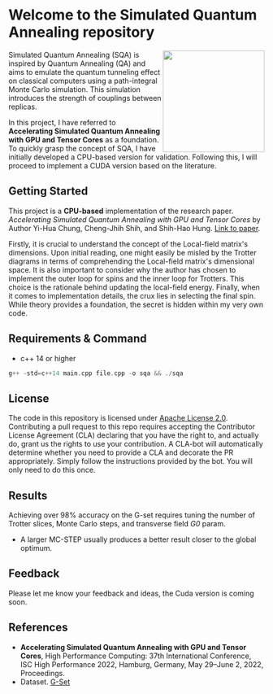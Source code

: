 # Welcome to the Simulated Quantum Annealing repository
<img align="right" width="200"
src="https://github.com/KueipoH/Accelerating-Simulated-Quantum-Annealing/blob/main/DALL%C2%B7E%202023-05-03%2010.05.41%20-%20Accelerating%20Simulated%20Quantum%20Annealing%20.png"
/>
Simulated Quantum Annealing (SQA) is inspired by Quantum Annealing (QA) and aims to emulate the quantum tunneling effect on classical computers using a path-integral Monte Carlo simulation. This simulation introduces the strength of couplings between replicas.

In this project, I have referred to __Accelerating Simulated Quantum Annealing with GPU and Tensor Cores__ as a foundation. To quickly grasp the concept of SQA, I have initially developed a CPU-based version for validation. Following this, I will proceed to implement a CUDA version based on the literature.

## Getting Started

This project is a __CPU-based__ implementation of the research paper. _Accelerating Simulated Quantum Annealing with GPU and Tensor Cores_ by Author Yi-Hua Chung, Cheng-Jhih Shih, and Shih-Hao Hung. [Link to paper](https://link.springer.com/chapter/10.1007/978-3-031-07312-0_9).

Firstly, it is crucial to understand the concept of the Local-field matrix's dimensions. Upon initial reading, one might easily be misled by the Trotter diagrams in terms of comprehending the Local-field matrix's dimensional space. It is also important to consider why the author has chosen to implement the outer loop for spins and the inner loop for Trotters. This choice is the rationale behind updating the local-field energy. Finally, when it comes to implementation details, the crux lies in selecting the final spin. While theory provides a foundation, the secret is hidden within my very own code.

## Requirements & Command

- c++ 14 or higher
```cpp
g++ -std=c++14 main.cpp file.cpp -o sqa && ./sqa
```

## License
The code in this repository is licensed under [Apache License 2.0](https://github.com/NVIDIA/cuda-quantum/blob/main/LICENSE).
Contributing a pull request to this repo requires accepting the Contributor License Agreement (CLA) declaring that you have the right to, and actually do, grant us the rights to use your contribution. A CLA-bot will automatically determine whether you need to provide a CLA and decorate the PR appropriately. Simply follow the instructions provided by the bot. You will only need to do this once.


## Results

Achieving over 98% accuracy on the G-set requires tuning the number of Trotter slices, Monte Carlo steps, and transverse field _G0_ param.
- A larger MC-STEP usually produces a better result closer to the global optimum.


## Feedback

Please let me know your feedback and ideas, the Cuda version is coming soon.


## References

- __Accelerating Simulated Quantum Annealing with GPU and Tensor Cores__, High Performance Computing: 37th International Conference, ISC High Performance 2022, Hamburg, Germany, May 29–June 2, 2022, Proceedings. 
- Dataset. [G-Set](https://web.stanford.edu/~yyye/yyye/Gset/)

